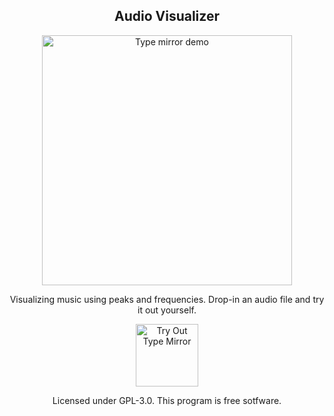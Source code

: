 <p align="center">
    <h2 align="center"> <b>Audio Visualizer</b></h2>
<p align="center">

  <img align="center" src="https://media4.giphy.com/media/Di5kvgbrWMfFfEawhG/giphy.gif" width="400" alt="Type mirror demo">
  </p>

  <p align="center">Visualizing music using peaks and frequencies. Drop-in an audio file and try it out yourself.</p>
  <p align="center">
    <a href="https://amandayehh.github.io/audio-visualizer/">
      <img src="https://i.imgur.com/mBVumBZ.png" width="100" alt="Try Out Type Mirror">
    </a>
        <p align="center">Licensed under GPL-3.0. This program is free sotfware.<p>
  </p>
</p>
  
